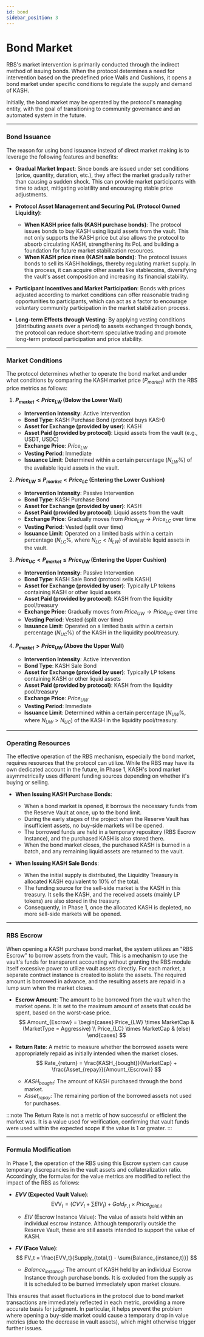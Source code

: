 ```yaml
---
id: bond
sidebar_position: 3
---
```


# Bond Market

RBS's market intervention is primarily conducted through the indirect method of issuing bonds. When the protocol determines a need for intervention based on the predefined price Walls and Cushions, it opens a bond market under specific conditions to regulate the supply and demand of KASH.

Initially, the bond market may be operated by the protocol's managing entity, with the goal of transitioning to community governance and an automated system in the future.

---

### Bond Issuance

The reason for using bond issuance instead of direct market making is to leverage the following features and benefits:

+ **Gradual Market Impact**:
    Since bonds are issued under set conditions (price, quantity, duration, etc.), they affect the market gradually rather than causing a sudden shock. This can provide market participants with time to adapt, mitigating volatility and encouraging stable price adjustments.

+ **Protocol Asset Management and Securing PoL (Protocol Owned Liquidity)**:
    + **When KASH price falls (KASH purchase bonds)**: The protocol issues bonds to buy KASH using liquid assets from the vault. This not only supports the KASH price but also allows the protocol to absorb circulating KASH, strengthening its PoL and building a foundation for future market stabilization resources.
    + **When KASH price rises (KASH sale bonds)**: The protocol issues bonds to sell its KASH holdings, thereby regulating market supply. In this process, it can acquire other assets like stablecoins, diversifying the vault's asset composition and increasing its financial stability.

+ **Participant Incentives and Market Participation**:
    Bonds with prices adjusted according to market conditions can offer reasonable trading opportunities to participants, which can act as a factor to encourage voluntary community participation in the market stabilization process.

+ **Long-term Effects through Vesting**:
    By applying vesting conditions (distributing assets over a period) to assets exchanged through bonds, the protocol can reduce short-term speculative trading and promote long-term protocol participation and price stability.

---

### Market Conditions

The protocol determines whether to operate the bond market and under what conditions by comparing the KASH market price ($P_{market}$) with the RBS price metrics as follows:

1.  **$P_{market} < Price_{LW}$ (Below the Lower Wall)**
    + **Intervention Intensity**: Active Intervention
    + **Bond Type**: KASH Purchase Bond (protocol buys KASH)
    + **Asset for Exchange (provided by user)**: KASH
    + **Asset Paid (provided by protocol)**: Liquid assets from the vault (e.g., USDT, USDC)
    + **Exchange Price**: $Price_{LW}$
    + **Vesting Period**: Immediate
    + **Issuance Limit**: Determined within a certain percentage ($N_{LW}$%) of the available liquid assets in the vault.

2.  **$Price_{LW} \le P_{market} < Price_{LC}$ (Entering the Lower Cushion)**
    + **Intervention Intensity**: Passive Intervention
    + **Bond Type**: KASH Purchase Bond
    + **Asset for Exchange (provided by user)**: KASH
    + **Asset Paid (provided by protocol)**: Liquid assets from the vault
    + **Exchange Price**: Gradually moves from $Price_{LW} \rightarrow Price_{LC}$ over time
    + **Vesting Period**: Vested (split over time)
    + **Issuance Limit**: Operated on a limited basis within a certain percentage ($N_{LC}$%, where $N_{LC} < N_{LW}$) of available liquid assets in the vault.

3.  **$Price_{UC} < P_{market} \le Price_{UW}$ (Entering the Upper Cushion)**
    + **Intervention Intensity**: Passive Intervention
    + **Bond Type**: KASH Sale Bond (protocol sells KASH)
    + **Asset for Exchange (provided by user)**: Typically LP tokens containing KASH or other liquid assets
    + **Asset Paid (provided by protocol)**: KASH from the liquidity pool/treasury
    + **Exchange Price**: Gradually moves from $Price_{UW} \rightarrow Price_{UC}$ over time
    + **Vesting Period**: Vested (split over time)
    + **Issuance Limit**: Operated on a limited basis within a certain percentage ($N_{UC}$%) of the KASH in the liquidity pool/treasury.

4.  **$P_{market} > Price_{UW}$ (Above the Upper Wall)**
    + **Intervention Intensity**: Active Intervention
    + **Bond Type**: KASH Sale Bond
    + **Asset for Exchange (provided by user)**: Typically LP tokens containing KASH or other liquid assets
    + **Asset Paid (provided by protocol)**: KASH from the liquidity pool/treasury
    + **Exchange Price**: $Price_{UW}$
    + **Vesting Period**: Immediate
    + **Issuance Limit**: Determined within a certain percentage ($N_{UW}$%, where $N_{UW} > N_{UC}$) of the KASH in the liquidity pool/treasury.

---

### Operating Resources

The effective operation of the RBS mechanism, especially the bond market, requires resources that the protocol can utilize. While the RBS may have its own dedicated account in the future, in Phase 1, KASH's bond market asymmetrically uses different funding sources depending on whether it's buying or selling.

+ **When Issuing KASH Purchase Bonds**:
    + When a bond market is opened, it borrows the necessary funds from the Reserve Vault at once, up to the bond limit.
    + During the early stages of the project when the Reserve Vault has insufficient assets, no buy-side markets will be opened.
    + The borrowed funds are held in a temporary repository (RBS Escrow Instance), and the purchased KASH is also stored there.
    + When the bond market closes, the purchased KASH is burned in a batch, and any remaining liquid assets are returned to the vault.

+ **When Issuing KASH Sale Bonds**:
    + When the initial supply is distributed, the Liquidity Treasury is allocated KASH equivalent to 10% of the total.
    + The funding source for the sell-side market is the KASH in this treasury. It sells the KASH, and the received assets (mainly LP tokens) are also stored in the treasury.
    + Consequently, in Phase 1, once the allocated KASH is depleted, no more sell-side markets will be opened.

---

### RBS Escrow

When opening a KASH purchase bond market, the system utilizes an "RBS Escrow" to borrow assets from the vault. This is a mechanism to use the vault's funds for transparent accounting without granting the RBS module itself excessive power to utilize vault assets directly. For each market, a separate contract instance is created to isolate the assets. The required amount is borrowed in advance, and the resulting assets are repaid in a lump sum when the market closes.

+ **Escrow Amount**: The amount to be borrowed from the vault when the market opens. It is set to the maximum amount of assets that could be spent, based on the worst-case price.
    $$
    Amount_{Escrow} = 
    \begin{cases}
        Price_{LW} \times MarketCap & (MarketType = Aggressive) \\
        Price_{LC} \times MarketCap & (else)
    \end{cases}
    $$

+ **Return Rate**: A metric to measure whether the borrowed assets were appropriately repaid as initially intended when the market closes.
    $$
    Rate_{return} = \frac{KASH_{bought}}{MarketCap} + \frac{Asset_{repay}}{Amount_{Escrow}}
    $$
    + $KASH_{bought}$: The amount of KASH purchased through the bond market.
    + $Asset_{repay}$: The remaining portion of the borrowed assets not used for purchases.

:::note
The Return Rate is not a metric of how successful or efficient the market was. It is a value used for verification, confirming that vault funds were used within the expected scope if the value is 1 or greater.
:::

---

### Formula Modification

In Phase 1, the operation of the RBS using this Escrow system can cause temporary discrepancies in the vault assets and collateralization ratio. Accordingly, the formulas for the value metrics are modified to reflect the impact of the RBS as follows:

+ **$EVV$ (Expected Vault Value)**:
    $$
    \text{EVV}_t = (CVV_t + \sum{EIV}_t) + Gold_{F,t} \times Price_{gold, t}
    $$
    + $EIV$ (Escrow Instance Value): The value of assets held within an individual escrow instance. Although temporarily outside the Reserve Vault, these are still assets intended to support the value of KASH.

+ **$FV$ (Face Value)**:
    $$
    FV_t = \frac{EVV_t}{Supply_{total,t} - \sum{Balance_{instance,t}}}
    $$
    + $Balance_{instance}$: The amount of KASH held by an individual Escrow Instance through purchase bonds. It is excluded from the supply as it is scheduled to be burned immediately upon market closure.

This ensures that asset fluctuations in the protocol due to bond market transactions are immediately reflected in each metric, providing a more accurate basis for judgment. In particular, it helps prevent the problem where opening a buy-side market could cause a temporary drop in value metrics (due to the decrease in vault assets), which might otherwise trigger further issues.